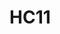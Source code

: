 # HC11

<!---
<gcc/config/m68hc11/m68hc11.h> (3.1)

#define CPP_PREDEFINES		"-Dmc68hc1x"

#ifndef CPP_SPEC
#define CPP_SPEC  \
"%{mshort:-D__HAVE_SHORT_INT__ -D__INT__=16 -D__INT_MAX__=32767}\
 %{!mshort:-D__INT__=32 -D__INT_MAX__=2147483647}\
 %{m68hc12:-Dmc6812 -DMC6812 -Dmc68hc12}\
 %{!m68hc12:-Dmc6811 -DMC6811 -Dmc68hc11}\
 %{fshort-double:-D__HAVE_SHORT_DOUBLE__}"
#endif
--->